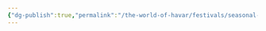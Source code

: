 ```yaml
---
{"dg-publish":true,"permalink":"/the-world-of-havar/festivals/seasonal-festivals/festival-of-fall/","tags":["Festivals","Seasons","Fall","Calander"]}
---
```


